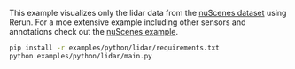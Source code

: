 <!--[metadata]
title = "Lidar"
tags = ["lidar", "3D"]
description = "Visualize the lidar data from the nuScenes dataset."
thumbnail = "https://static.rerun.io/lidar/bcea9337044919c1524429bd26bc51a3c4db8ccb/480w.png"
thumbnail_dimensions = [480, 286]
-->


<picture>
  <img src="https://static.rerun.io/lidar/bcea9337044919c1524429bd26bc51a3c4db8ccb/full.png" alt="">
  <source media="(max-width: 480px)" srcset="https://static.rerun.io/lidar/bcea9337044919c1524429bd26bc51a3c4db8ccb/480w.png">
  <source media="(max-width: 768px)" srcset="https://static.rerun.io/lidar/bcea9337044919c1524429bd26bc51a3c4db8ccb/768w.png">
  <source media="(max-width: 1024px)" srcset="https://static.rerun.io/lidar/bcea9337044919c1524429bd26bc51a3c4db8ccb/1024w.png">
  <source media="(max-width: 1200px)" srcset="https://static.rerun.io/lidar/bcea9337044919c1524429bd26bc51a3c4db8ccb/1200w.png">
</picture>

This example visualizes only the lidar data from the [nuScenes dataset](https://www.nuscenes.org/) using Rerun. For a moe extensive example including other sensors and annotations check out the [nuScenes example](https://www.rerun.io/examples/real-data/nuscenes).

```bash
pip install -r examples/python/lidar/requirements.txt
python examples/python/lidar/main.py
```
